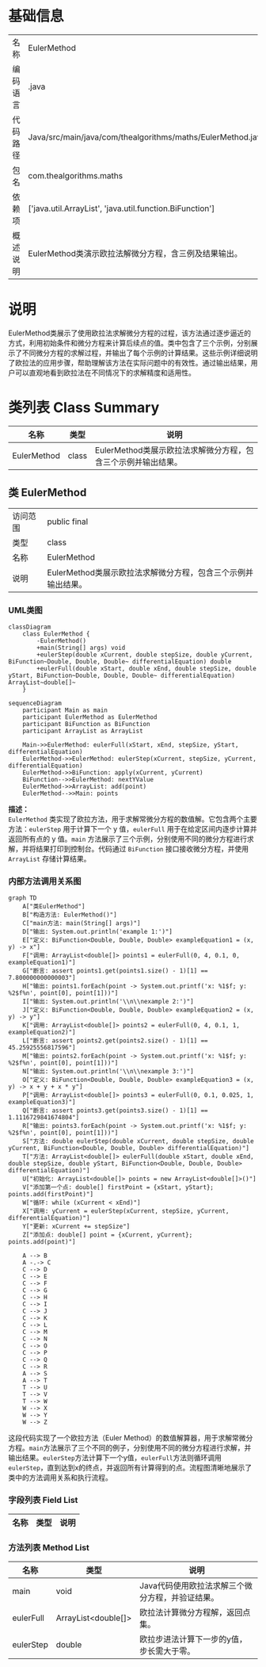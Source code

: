 # 基础信息

|      |      |
|------|------|
| 名称 | EulerMethod |
| 编码语言 | .java |
| 代码路径 | Java/src/main/java/com/thealgorithms/maths/EulerMethod.java |
| 包名 | com.thealgorithms.maths |
| 依赖项 | ['java.util.ArrayList', 'java.util.function.BiFunction'] |
| 概述说明 | EulerMethod类演示欧拉法解微分方程，含三例及结果输出。 |

# 说明

EulerMethod类展示了使用欧拉法求解微分方程的过程，该方法通过逐步逼近的方式，利用初始条件和微分方程来计算后续点的值。类中包含了三个示例，分别展示了不同微分方程的求解过程，并输出了每个示例的计算结果。这些示例详细说明了欧拉法的应用步骤，帮助理解该方法在实际问题中的有效性。通过输出结果，用户可以直观地看到欧拉法在不同情况下的求解精度和适用性。

# 类列表 Class Summary

| 名称   | 类型  | 说明 |
|-------|------|-------------|
| EulerMethod | class | EulerMethod类展示欧拉法求解微分方程，包含三个示例并输出结果。 |



## 类 EulerMethod

|      |      |
|------|------|
| 访问范围 | public final |
| 类型 | class |
| 名称 | EulerMethod |
| 说明 | EulerMethod类展示欧拉法求解微分方程，包含三个示例并输出结果。 |


### UML类图

```mermaid
classDiagram
    class EulerMethod {
        -EulerMethod()
        +main(String[] args) void
        +eulerStep(double xCurrent, double stepSize, double yCurrent, BiFunction~Double, Double, Double~ differentialEquation) double
        +eulerFull(double xStart, double xEnd, double stepSize, double yStart, BiFunction~Double, Double, Double~ differentialEquation) ArrayList~double[]~
    }
```

```mermaid
sequenceDiagram
    participant Main as main
    participant EulerMethod as EulerMethod
    participant BiFunction as BiFunction
    participant ArrayList as ArrayList

    Main->>EulerMethod: eulerFull(xStart, xEnd, stepSize, yStart, differentialEquation)
    EulerMethod->>EulerMethod: eulerStep(xCurrent, stepSize, yCurrent, differentialEquation)
    EulerMethod->>BiFunction: apply(xCurrent, yCurrent)
    BiFunction-->>EulerMethod: nextYValue
    EulerMethod->>ArrayList: add(point)
    EulerMethod-->>Main: points
```

**描述：**  
`EulerMethod` 类实现了欧拉方法，用于求解常微分方程的数值解。它包含两个主要方法：`eulerStep` 用于计算下一个 y 值，`eulerFull` 用于在给定区间内逐步计算并返回所有点的 y 值。`main` 方法展示了三个示例，分别使用不同的微分方程进行求解，并将结果打印到控制台。代码通过 `BiFunction` 接口接收微分方程，并使用 `ArrayList` 存储计算结果。


### 内部方法调用关系图

```mermaid
graph TD
    A["类EulerMethod"]
    B["构造方法: EulerMethod()"]
    C["main方法: main(String[] args)"]
    D["输出: System.out.println('example 1:')"]
    E["定义: BiFunction<Double, Double, Double> exampleEquation1 = (x, y) -> x"]
    F["调用: ArrayList<double[]> points1 = eulerFull(0, 4, 0.1, 0, exampleEquation1)"]
    G["断言: assert points1.get(points1.size() - 1)[1] == 7.800000000000003"]
    H["输出: points1.forEach(point -> System.out.printf('x: %1$f; y: %2$f%n', point[0], point[1]))"]
    I["输出: System.out.println('\\n\\nexample 2:')"]
    J["定义: BiFunction<Double, Double, Double> exampleEquation2 = (x, y) -> y"]
    K["调用: ArrayList<double[]> points2 = eulerFull(0, 4, 0.1, 1, exampleEquation2)"]
    L["断言: assert points2.get(points2.size() - 1)[1] == 45.25925556817596"]
    M["输出: points2.forEach(point -> System.out.printf('x: %1$f; y: %2$f%n', point[0], point[1]))"]
    N["输出: System.out.println('\\n\\nexample 3:')"]
    O["定义: BiFunction<Double, Double, Double> exampleEquation3 = (x, y) -> x + y + x * y"]
    P["调用: ArrayList<double[]> points3 = eulerFull(0, 0.1, 0.025, 1, exampleEquation3)"]
    Q["断言: assert points3.get(points3.size() - 1)[1] == 1.1116729841674804"]
    R["输出: points3.forEach(point -> System.out.printf('x: %1$f; y: %2$f%n', point[0], point[1]))"]
    S["方法: double eulerStep(double xCurrent, double stepSize, double yCurrent, BiFunction<Double, Double, Double> differentialEquation)"]
    T["方法: ArrayList<double[]> eulerFull(double xStart, double xEnd, double stepSize, double yStart, BiFunction<Double, Double, Double> differentialEquation)"]
    U["初始化: ArrayList<double[]> points = new ArrayList<double[]>()"]
    V["添加第一个点: double[] firstPoint = {xStart, yStart}; points.add(firstPoint)"]
    W["循环: while (xCurrent < xEnd)"]
    X["调用: yCurrent = eulerStep(xCurrent, stepSize, yCurrent, differentialEquation)"]
    Y["更新: xCurrent += stepSize"]
    Z["添加点: double[] point = {xCurrent, yCurrent}; points.add(point)"]

    A --> B
    A -.-> C
    C --> D
    C --> E
    C --> F
    C --> G
    C --> H
    C --> I
    C --> J
    C --> K
    C --> L
    C --> M
    C --> N
    C --> O
    C --> P
    C --> Q
    C --> R
    A --> S
    A --> T
    T --> U
    T --> V
    T --> W
    W --> X
    W --> Y
    W --> Z
```

这段代码实现了一个欧拉方法（Euler Method）的数值解算器，用于求解常微分方程。`main`方法展示了三个不同的例子，分别使用不同的微分方程进行求解，并输出结果。`eulerStep`方法计算下一个y值，`eulerFull`方法则循环调用`eulerStep`，直到达到x的终点，并返回所有计算得到的点。流程图清晰地展示了类中的方法调用关系和执行流程。

### 字段列表 Field List

| 名称  | 类型  | 说明 |
|-------|-------|------|

### 方法列表 Method List

| 名称  | 类型  | 说明 |
|-------|-------|------|
| main | void | Java代码使用欧拉法求解三个微分方程，并验证结果。 |
| eulerFull | ArrayList<double[]> | 欧拉法计算微分方程解，返回点集。 |
| eulerStep | double | 欧拉步进法计算下一步的y值，步长需大于零。 |




